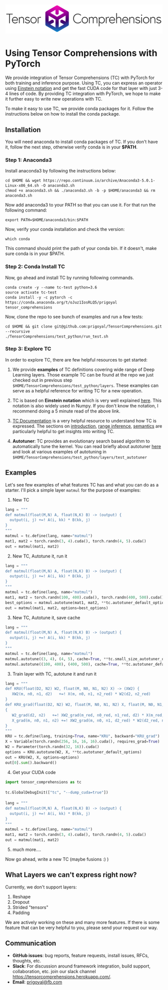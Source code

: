 # ![Tensor Comprehensions](docs/source/_static/img/tc-logo-full-color-with-text-2.png)

# Using Tensor Comprehensions with PyTorch

We provide integration of Tensor Comprehensions (TC) with PyTorch for both training
and inference purpose. Using TC, you can express an operator using [Einstein
notation](https://obilaniu6266h16.wordpress.com/2016/02/04/einstein-summation-in-numpy/)
and get the fast CUDA code for that layer with just 3-4 lines of code. By providing
TC integration with PyTorch, we hope to make it further easy to write new
operations with TC.

To make it easy to use TC, we provide conda packages for it. Follow the instructions
below on how to install the conda package.

## Installation
You will need anaconda to install conda packages of TC. If you don't have it, follow the next step, otherwise verify conda is in your **$PATH**.

### **Step 1:** Anaconda3
Install anaconda3 by following the instructions below:

```Shell
cd $HOME && wget https://repo.continuum.io/archive/Anaconda3-5.0.1-Linux-x86_64.sh -O anaconda3.sh
chmod +x anaconda3.sh && ./anaconda3.sh -b -p $HOME/anaconda3 && rm anaconda3.sh
```

Now add anaconda3 to your PATH so that you can use it. For that run the following command:

```Shell
export PATH=$HOME/anaconda3/bin:$PATH
```

Now, verify your conda installation and check the version:

```Shell
which conda
```

This command should print the path of your conda bin. If it doesn't, make sure conda is
in your $PATH.

### **Step 2**: Conda Install TC

Now, go ahead and install TC by running following commands.

```Shell
conda create -y --name tc-test python=3.6
source activate tc-test
conda install -y -c pytorch -c https://conda.anaconda.org/t/oJuz1IosRLQ5/prigoyal tensor_comprehensions
```

Now, clone the repo to see bunch of examples and run a few tests:

```Shell
cd $HOME && git clone git@github.com:prigoyal/TensorComprehensions.git --recursive
./TensorComprehensions/test_python/run_test.sh
```

### **Step 3**: Explore TC

In order to explore TC, there are few helpful resources to get started:

1. We provide **examples** of TC definitions covering wide range of Deep Learning layers.
Those example TC can be found at the repo we just checked out in previous step
`$HOME/TensorComprehensions/test_python/layers`. These examples can serve as a helpful reference
for writing TC for a new operation.

2. TC is based on **Einstein notation** which is very well explained [here](https://obilaniu6266h16.wordpress.com/2016/02/04/einstein-summation-in-numpy/). This notation is
also widely used in Numpy. If you don't know the notation, I recommend doing a 5 minute read of the above link.

3. [TC Documentation](https://facebookresearch.github.io/TensorComprehensions/index.html)
is a very helpful resource to understand how TC is expressed. The sections on
[introduction](https://facebookresearch.github.io/TensorComprehensions/introduction.html),
[range inference](https://facebookresearch.github.io/TensorComprehensions/inference.html),
[semantics](https://facebookresearch.github.io/TensorComprehensions/semantics.html)
are particularly helpful to get insights into writing TC.

4. **Autotuner**: TC provides an evolutionary search based algorithm to automatically tune the kernel.
You can read briefly about autotuner [here]() and look at various examples of autotuning
in `$HOME/TensorComprehensions/test_python/layers/test_autotuner`

## Examples

Let's see few examples of what features TC has and what you can do as a starter. I'll pick a simple layer `matmul`
for the purpose of examples:

1. New TC

```python
lang = """
def matmul(float(M,N) A, float(N,K) B) -> (output) {
  output(i, j) +=! A(i, kk) * B(kk, j)
}
"""
matmul = tc.define(lang, name="matmul")
mat1, mat2 = torch.randn(3, 4).cuda(), torch.randn(4, 5).cuda()
out = matmul(mat1, mat2)
```

2. New TC, Autotune it, run it

```python
lang = """
def matmul(float(M,N) A, float(N,K) B) -> (output) {
  output(i, j) +=! A(i, kk) * B(kk, j)
}
"""
matmul = tc.define(lang, name="matmul")
mat1, mat2 = torch.randn(100, 400).cuda(), torch.randn(400, 500).cuda()
best_options = matmul.autotune(mat1, mat2, **tc.autotuner_default_options)
out = matmul(mat1, mat2, options=best_options)
```

3. New TC, Autotune it, save cache

```python
lang = """
def matmul(float(M,N) A, float(N,K) B) -> (output) {
  output(i, j) +=! A(i, kk) * B(kk, j)
}
"""
matmul = tc.define(lang, name="matmul")
matmul.autotune((3, 4), (4, 5), cache=True, **tc.small_size_autotuner_options)
matmul.autotune((100, 400), (400, 500), cache=True, **tc.autotuner_default_options)
```

3. Train layer with TC, autotune it and run it

```python
lang = """
def KRU(float(D2, N2) W2, float(M, N0, N1, N2) X) -> (XW2) {
   XW2(m, n0, n1, d2)   +=! X(m, n0, n1, n2_red) * W2(d2, n2_red)
}
def KRU_grad(float(D2, N2) W2, float(M, N0, N1, N2) X, float(M, N0, N1, D2) XW2_grad) -> (W2_grad, X_grad)
{
   W2_grad(d2, n2)   +=! XW2_grad(m_red, n0_red, n1_red, d2) * X(m_red, n0_red, n1_red, n2)
   X_grad(m, n0, n1, n2) +=! XW2_grad(m, n0, n1, d2_red) * W2(d2_red, n2)
}
"""
KRU = tc.define(lang, training=True, name="KRU", backward="KRU_grad")
X = Variable(torch.randn(256, 16, 16, 16).cuda(), requires_grad=True)
W2 = Parameter(torch.randn(32, 16)).cuda()
options = KRU.autotune(W2, X, **tc.autotuner_default_options)
out = KRU(W2, X, options=options)
out[0].sum().backward()
```

4. Get your CUDA code

```python
import tensor_comprehensions as tc

tc.GlobalDebugInit(["tc", "--dump_cuda=true"])

lang = """
def matmul(float(M,N) A, float(N,K) B) -> (output) {
  output(i, j) +=! A(i, kk) * B(kk, j)
}
"""
matmul = tc.define(lang, name="matmul")
mat1, mat2 = torch.randn(3, 4).cuda(), torch.randn(4, 5).cuda()
out = matmul(mat1, mat2)
```

5. much more....

Now go ahead, write a new TC (maybe fusions :) )

## What Layers we can't express right now?

Currently, we don't support layers:

1. Reshape
2. Dropout
3. Strided "tensors"
4. Padding

We are actively working on these and many more features. If there is some feature that can be very helpful
to you, please send your request our way.


## Communication

* **GitHub issues**: bug reports, feature requests, install issues, RFCs, thoughts, etc.
* **Slack**: For discussion around framework integration, build support, collaboration, etc. join our slack channel https://tensorcomprehensions.herokuapp.com/.
* **Email**: prigoyal@fb.com
